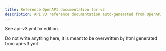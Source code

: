 ```yaml
---
title: Reference OpenAPI documentation for v3
description: API v3 reference documentation auto-generated from OpenAPI specification
---
```

<!-- # Reference OpenAPI documentation for v3 -->

See api-v3.yml for edition.

Do not write anything here, it is meant to be overwritten by html generated from api-v3.yml
